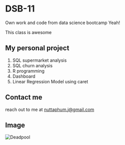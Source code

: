 # DSB-11

Own work and code from data science bootcamp Yeah!
 
This class is awesome

## My personal project

1. SQL supermarket analysis
2. SQL churn analysis
3. R programming
4. Dashboard
5. Linear Regression Model using caret

## Contact me 
reach out to me at nuttaphum.j@gmail.com

## Image
![Deadpool](https://assets.rappler.com/E159F7859CBF46B2A103EE4F5E4F70F8/img/55C8DDC54BDF4FF3828730E1B2B4278F/DEADPOOL.jpg)


